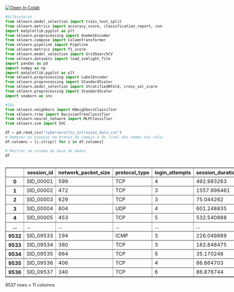 <a href="https://colab.research.google.com/github/silvvh/AttackDetectionAI-/blob/main/Projeto_Final.ipynb" target="_parent"><img src="https://colab.research.google.com/assets/colab-badge.svg" alt="Open In Colab"/></a>


```python
#bilbiotecas
from sklearn.model_selection import train_test_split
from sklearn.metrics import accuracy_score, classification_report, confusion_matrix, ConfusionMatrixDisplay, make_scorer, f1_score, precision_score, recall_score
import matplotlib.pyplot as plt
from sklearn.preprocessing import OneHotEncoder
from sklearn.compose import ColumnTransformer
from sklearn.pipeline import Pipeline
from sklearn.metrics import f1_score
from sklearn.model_selection import GridSearchCV
from sklearn.datasets import load_svmlight_file
import pandas as pd
import numpy as np
import matplotlib.pyplot as plt
from sklearn.preprocessing import LabelEncoder
from sklearn.preprocessing import StandardScaler
from sklearn.model_selection import StratifiedKFold, cross_val_score
from sklearn.preprocessing import StandardScaler
import seaborn as sns

#IAs
from sklearn.neighbors import KNeighborsClassifier
from sklearn.tree import DecisionTreeClassifier
from sklearn.neural_network import MLPClassifier
from sklearn.svm import SVC
```


```python
df = pd.read_csv("cybersecurity_intrusion_data.csv")
# Remover os espaços em branco do começo e do final dos nomes das colunas
df.columns = [i.strip() for i in df.columns]

# Mostrar um resumo da base de dados
df
```





  <div id="df-6c659af1-9716-4260-bfba-e1d334b0b5ce" class="colab-df-container">
    <div>
<style scoped>
    .dataframe tbody tr th:only-of-type {
        vertical-align: middle;
    }

    .dataframe tbody tr th {
        vertical-align: top;
    }

    .dataframe thead th {
        text-align: right;
    }
</style>
<table border="1" class="dataframe">
  <thead>
    <tr style="text-align: right;">
      <th></th>
      <th>session_id</th>
      <th>network_packet_size</th>
      <th>protocol_type</th>
      <th>login_attempts</th>
      <th>session_duration</th>
      <th>encryption_used</th>
      <th>ip_reputation_score</th>
      <th>failed_logins</th>
      <th>browser_type</th>
      <th>unusual_time_access</th>
      <th>attack_detected</th>
    </tr>
  </thead>
  <tbody>
    <tr>
      <th>0</th>
      <td>SID_00001</td>
      <td>599</td>
      <td>TCP</td>
      <td>4</td>
      <td>492.983263</td>
      <td>DES</td>
      <td>0.606818</td>
      <td>1</td>
      <td>Edge</td>
      <td>0</td>
      <td>1</td>
    </tr>
    <tr>
      <th>1</th>
      <td>SID_00002</td>
      <td>472</td>
      <td>TCP</td>
      <td>3</td>
      <td>1557.996461</td>
      <td>DES</td>
      <td>0.301569</td>
      <td>0</td>
      <td>Firefox</td>
      <td>0</td>
      <td>0</td>
    </tr>
    <tr>
      <th>2</th>
      <td>SID_00003</td>
      <td>629</td>
      <td>TCP</td>
      <td>3</td>
      <td>75.044262</td>
      <td>DES</td>
      <td>0.739164</td>
      <td>2</td>
      <td>Chrome</td>
      <td>0</td>
      <td>1</td>
    </tr>
    <tr>
      <th>3</th>
      <td>SID_00004</td>
      <td>804</td>
      <td>UDP</td>
      <td>4</td>
      <td>601.248835</td>
      <td>DES</td>
      <td>0.123267</td>
      <td>0</td>
      <td>Unknown</td>
      <td>0</td>
      <td>1</td>
    </tr>
    <tr>
      <th>4</th>
      <td>SID_00005</td>
      <td>453</td>
      <td>TCP</td>
      <td>5</td>
      <td>532.540888</td>
      <td>AES</td>
      <td>0.054874</td>
      <td>1</td>
      <td>Firefox</td>
      <td>0</td>
      <td>0</td>
    </tr>
    <tr>
      <th>...</th>
      <td>...</td>
      <td>...</td>
      <td>...</td>
      <td>...</td>
      <td>...</td>
      <td>...</td>
      <td>...</td>
      <td>...</td>
      <td>...</td>
      <td>...</td>
      <td>...</td>
    </tr>
    <tr>
      <th>9532</th>
      <td>SID_09533</td>
      <td>194</td>
      <td>ICMP</td>
      <td>3</td>
      <td>226.049889</td>
      <td>AES</td>
      <td>0.517737</td>
      <td>3</td>
      <td>Chrome</td>
      <td>0</td>
      <td>1</td>
    </tr>
    <tr>
      <th>9533</th>
      <td>SID_09534</td>
      <td>380</td>
      <td>TCP</td>
      <td>3</td>
      <td>182.848475</td>
      <td>NaN</td>
      <td>0.408485</td>
      <td>0</td>
      <td>Chrome</td>
      <td>0</td>
      <td>0</td>
    </tr>
    <tr>
      <th>9534</th>
      <td>SID_09535</td>
      <td>664</td>
      <td>TCP</td>
      <td>5</td>
      <td>35.170248</td>
      <td>AES</td>
      <td>0.359200</td>
      <td>1</td>
      <td>Firefox</td>
      <td>0</td>
      <td>0</td>
    </tr>
    <tr>
      <th>9535</th>
      <td>SID_09536</td>
      <td>406</td>
      <td>TCP</td>
      <td>4</td>
      <td>86.664703</td>
      <td>AES</td>
      <td>0.537417</td>
      <td>1</td>
      <td>Chrome</td>
      <td>1</td>
      <td>0</td>
    </tr>
    <tr>
      <th>9536</th>
      <td>SID_09537</td>
      <td>340</td>
      <td>TCP</td>
      <td>6</td>
      <td>86.876744</td>
      <td>NaN</td>
      <td>0.277069</td>
      <td>4</td>
      <td>Chrome</td>
      <td>1</td>
      <td>1</td>
    </tr>
  </tbody>
</table>
<p>9537 rows × 11 columns</p>
</div>
    <div class="colab-df-buttons">

  <div class="colab-df-container">
    <button class="colab-df-convert" onclick="convertToInteractive('df-6c659af1-9716-4260-bfba-e1d334b0b5ce')"
            title="Convert this dataframe to an interactive table."
            style="display:none;">

  <svg xmlns="http://www.w3.org/2000/svg" height="24px" viewBox="0 -960 960 960">
    <path d="M120-120v-720h720v720H120Zm60-500h600v-160H180v160Zm220 220h160v-160H400v160Zm0 220h160v-160H400v160ZM180-400h160v-160H180v160Zm440 0h160v-160H620v160ZM180-180h160v-160H180v160Zm440 0h160v-160H620v160Z"/>
  </svg>
    </button>

  <style>
    .colab-df-container {
      display:flex;
      gap: 12px;
    }

    .colab-df-convert {
      background-color: #E8F0FE;
      border: none;
      border-radius: 50%;
      cursor: pointer;
      display: none;
      fill: #1967D2;
      height: 32px;
      padding: 0 0 0 0;
      width: 32px;
    }

    .colab-df-convert:hover {
      background-color: #E2EBFA;
      box-shadow: 0px 1px 2px rgba(60, 64, 67, 0.3), 0px 1px 3px 1px rgba(60, 64, 67, 0.15);
      fill: #174EA6;
    }

    .colab-df-buttons div {
      margin-bottom: 4px;
    }

    [theme=dark] .colab-df-convert {
      background-color: #3B4455;
      fill: #D2E3FC;
    }

    [theme=dark] .colab-df-convert:hover {
      background-color: #434B5C;
      box-shadow: 0px 1px 3px 1px rgba(0, 0, 0, 0.15);
      filter: drop-shadow(0px 1px 2px rgba(0, 0, 0, 0.3));
      fill: #FFFFFF;
    }
  </style>

    <script>
      const buttonEl =
        document.querySelector('#df-6c659af1-9716-4260-bfba-e1d334b0b5ce button.colab-df-convert');
      buttonEl.style.display =
        google.colab.kernel.accessAllowed ? 'block' : 'none';

      async function convertToInteractive(key) {
        const element = document.querySelector('#df-6c659af1-9716-4260-bfba-e1d334b0b5ce');
        const dataTable =
          await google.colab.kernel.invokeFunction('convertToInteractive',
                                                    [key], {});
        if (!dataTable) return;

        const docLinkHtml = 'Like what you see? Visit the ' +
          '<a target="_blank" href=https://colab.research.google.com/notebooks/data_table.ipynb>data table notebook</a>'
          + ' to learn more about interactive tables.';
        element.innerHTML = '';
        dataTable['output_type'] = 'display_data';
        await google.colab.output.renderOutput(dataTable, element);
        const docLink = document.createElement('div');
        docLink.innerHTML = docLinkHtml;
        element.appendChild(docLink);
      }
    </script>
  </div>


<div id="df-5e817b50-20ed-42a5-abcc-86d0c99e6aa9">
  <button class="colab-df-quickchart" onclick="quickchart('df-5e817b50-20ed-42a5-abcc-86d0c99e6aa9')"
            title="Suggest charts"
            style="display:none;">

<svg xmlns="http://www.w3.org/2000/svg" height="24px"viewBox="0 0 24 24"
     width="24px">
    <g>
        <path d="M19 3H5c-1.1 0-2 .9-2 2v14c0 1.1.9 2 2 2h14c1.1 0 2-.9 2-2V5c0-1.1-.9-2-2-2zM9 17H7v-7h2v7zm4 0h-2V7h2v10zm4 0h-2v-4h2v4z"/>
    </g>
</svg>
  </button>

<style>
  .colab-df-quickchart {
      --bg-color: #E8F0FE;
      --fill-color: #1967D2;
      --hover-bg-color: #E2EBFA;
      --hover-fill-color: #174EA6;
      --disabled-fill-color: #AAA;
      --disabled-bg-color: #DDD;
  }

  [theme=dark] .colab-df-quickchart {
      --bg-color: #3B4455;
      --fill-color: #D2E3FC;
      --hover-bg-color: #434B5C;
      --hover-fill-color: #FFFFFF;
      --disabled-bg-color: #3B4455;
      --disabled-fill-color: #666;
  }

  .colab-df-quickchart {
    background-color: var(--bg-color);
    border: none;
    border-radius: 50%;
    cursor: pointer;
    display: none;
    fill: var(--fill-color);
    height: 32px;
    padding: 0;
    width: 32px;
  }

  .colab-df-quickchart:hover {
    background-color: var(--hover-bg-color);
    box-shadow: 0 1px 2px rgba(60, 64, 67, 0.3), 0 1px 3px 1px rgba(60, 64, 67, 0.15);
    fill: var(--button-hover-fill-color);
  }

  .colab-df-quickchart-complete:disabled,
  .colab-df-quickchart-complete:disabled:hover {
    background-color: var(--disabled-bg-color);
    fill: var(--disabled-fill-color);
    box-shadow: none;
  }

  .colab-df-spinner {
    border: 2px solid var(--fill-color);
    border-color: transparent;
    border-bottom-color: var(--fill-color);
    animation:
      spin 1s steps(1) infinite;
  }

  @keyframes spin {
    0% {
      border-color: transparent;
      border-bottom-color: var(--fill-color);
      border-left-color: var(--fill-color);
    }
    20% {
      border-color: transparent;
      border-left-color: var(--fill-color);
      border-top-color: var(--fill-color);
    }
    30% {
      border-color: transparent;
      border-left-color: var(--fill-color);
      border-top-color: var(--fill-color);
      border-right-color: var(--fill-color);
    }
    40% {
      border-color: transparent;
      border-right-color: var(--fill-color);
      border-top-color: var(--fill-color);
    }
    60% {
      border-color: transparent;
      border-right-color: var(--fill-color);
    }
    80% {
      border-color: transparent;
      border-right-color: var(--fill-color);
      border-bottom-color: var(--fill-color);
    }
    90% {
      border-color: transparent;
      border-bottom-color: var(--fill-color);
    }
  }
</style>

  <script>
    async function quickchart(key) {
      const quickchartButtonEl =
        document.querySelector('#' + key + ' button');
      quickchartButtonEl.disabled = true;  // To prevent multiple clicks.
      quickchartButtonEl.classList.add('colab-df-spinner');
      try {
        const charts = await google.colab.kernel.invokeFunction(
            'suggestCharts', [key], {});
      } catch (error) {
        console.error('Error during call to suggestCharts:', error);
      }
      quickchartButtonEl.classList.remove('colab-df-spinner');
      quickchartButtonEl.classList.add('colab-df-quickchart-complete');
    }
    (() => {
      let quickchartButtonEl =
        document.querySelector('#df-5e817b50-20ed-42a5-abcc-86d0c99e6aa9 button');
      quickchartButtonEl.style.display =
        google.colab.kernel.accessAllowed ? 'block' : 'none';
    })();
  </script>
</div>

  <div id="id_49fe7a8f-da0c-48e0-858c-a557d9965c6e">
    <style>
      .colab-df-generate {
        background-color: #E8F0FE;
        border: none;
        border-radius: 50%;
        cursor: pointer;
        display: none;
        fill: #1967D2;
        height: 32px;
        padding: 0 0 0 0;
        width: 32px;
      }

      .colab-df-generate:hover {
        background-color: #E2EBFA;
        box-shadow: 0px 1px 2px rgba(60, 64, 67, 0.3), 0px 1px 3px 1px rgba(60, 64, 67, 0.15);
        fill: #174EA6;
      }

      [theme=dark] .colab-df-generate {
        background-color: #3B4455;
        fill: #D2E3FC;
      }

      [theme=dark] .colab-df-generate:hover {
        background-color: #434B5C;
        box-shadow: 0px 1px 3px 1px rgba(0, 0, 0, 0.15);
        filter: drop-shadow(0px 1px 2px rgba(0, 0, 0, 0.3));
        fill: #FFFFFF;
      }
    </style>
    <button class="colab-df-generate" onclick="generateWithVariable('df')"
            title="Generate code using this dataframe."
            style="display:none;">

  <svg xmlns="http://www.w3.org/2000/svg" height="24px"viewBox="0 0 24 24"
       width="24px">
    <path d="M7,19H8.4L18.45,9,17,7.55,7,17.6ZM5,21V16.75L18.45,3.32a2,2,0,0,1,2.83,0l1.4,1.43a1.91,1.91,0,0,1,.58,1.4,1.91,1.91,0,0,1-.58,1.4L9.25,21ZM18.45,9,17,7.55Zm-12,3A5.31,5.31,0,0,0,4.9,8.1,5.31,5.31,0,0,0,1,6.5,5.31,5.31,0,0,0,4.9,4.9,5.31,5.31,0,0,0,6.5,1,5.31,5.31,0,0,0,8.1,4.9,5.31,5.31,0,0,0,12,6.5,5.46,5.46,0,0,0,6.5,12Z"/>
  </svg>
    </button>
    <script>
      (() => {
      const buttonEl =
        document.querySelector('#id_49fe7a8f-da0c-48e0-858c-a557d9965c6e button.colab-df-generate');
      buttonEl.style.display =
        google.colab.kernel.accessAllowed ? 'block' : 'none';

      buttonEl.onclick = () => {
        google.colab.notebook.generateWithVariable('df');
      }
      })();
    </script>
  </div>

    </div>
  </div>





```python
#OneHotEncoder
transformers = [
    ('oh_protocol_type', OneHotEncoder(sparse_output=False), ['protocol_type']),
    ('oh_encryption_used', OneHotEncoder(sparse_output=False), ['encryption_used']),
    ('oh_browser_type',OneHotEncoder(sparse_output=False), ['browser_type'] )
]
ct_oh = ColumnTransformer(
    transformers, remainder='passthrough'
)

 # as características: todas as colunas exceto "attack_detected"
X = df.drop(["attack_detected", "session_id"], axis=1)
# y são os rótulos: apenas a coluna "attack_detected"
y = df["attack_detected"]

X_treino, X_teste, y_treino, y_teste = train_test_split(X, y, stratify=y, test_size=0.2, random_state=99)
X_treino, X_val, y_treino, y_val = train_test_split(X_treino, y_treino, stratify=y_treino, test_size=0.2, random_state=100)

```


```python
def get_model_and_params(model_type):
    if model_type == 'svm':
        model = SVC()
        param_grid = {
            'model__C': [0.1, 1, 10],
            'model__kernel': ['linear', 'rbf']
        }
    elif model_type == 'knn':
        model = KNeighborsClassifier()
        param_grid = {
            'model__n_neighbors': [3, 5, 7],
            'model__weights': ['uniform', 'distance'],
            'model__metric': ['euclidean', 'manhattan']
        }
    elif model_type == 'tree':
        model = DecisionTreeClassifier()
        param_grid = {
            'model__max_depth': [None, 10, 20],
            'model__min_samples_split': [2, 5, 10]
        }
    elif model_type == 'mlp':
        model = MLPClassifier(max_iter=2000, solver='adam', learning_rate_init=0.001, early_stopping=True)
        param_grid = {
           'model__hidden_layer_sizes': [(50,), (100, 50), (100, 100, 100)],
            'model__activation': ['relu', 'tanh']
        }
    else:
        raise ValueError("Modelo desconhecido")
    return model, param_grid

# Escolher modelo (altere aqui)
model_type = 'svm'  # Opções: 'svm', 'knn', 'tree', 'mlp'
model, param_grid = get_model_and_params(model_type)

# Criar pipeline
pipeline = Pipeline([
    ('preprocessing', ct_oh),
    ('scaler', StandardScaler()),
    ('model', model)
])

# GridSearchCV
kf = StratifiedKFold(n_splits=5, shuffle=True, random_state=42)
f1_scorer = make_scorer(f1_score, average='weighted')

grid_search = GridSearchCV(pipeline, param_grid, cv=kf, scoring=f1_scorer, n_jobs=-1)
grid_search.fit(X_treino, y_treino)

# Avaliação no conjunto de validação
best_model = grid_search.best_estimator_
y_val_pred = best_model.predict(X_val)
f1_val = f1_score(y_val, y_val_pred, average='weighted')

print("Melhores hiperparâmetros encontrados:")
print(grid_search.best_params_)
print(f"F1-score no conjunto de validação: {f1_val:.4f}")

# Avaliação final no conjunto de teste
y_test_pred = best_model.predict(X_teste)
f1_test = f1_score(y_teste, y_test_pred, average='weighted')

print(f"F1-score no conjunto de teste: {f1_test:.4f}")
```

    Melhores hiperparâmetros encontrados:
    {'model__C': 10, 'model__kernel': 'rbf'}
    F1-score no conjunto de validação: 0.8645
    F1-score no conjunto de teste: 0.8607
    


```python
#MÉTRICAS
# Usando F1-score como métrica
f1_scorer = make_scorer(f1_score, average='weighted')  # 'weighted' para lidar com classes desbalanceadas

# Avaliação com cross_val_score usando F1-score
scores = cross_val_score(pipeline, X, y, cv=kf, scoring=f1_scorer)

# Resultados
print(f"F1-score médio (cross-validation): {scores.mean():.4f} ± {scores.std():.4f}")

# Treinando o pipeline com os dados de treino
pipeline.fit(X_treino, y_treino)

# Fazendo previsões no conjunto de teste
y_pred = pipeline.predict(X_teste)

# Acurácia
accuracy = accuracy_score(y_teste, y_pred)
print(f"Acurácia: {accuracy:.4f}")

# Métricas de classificação: F1-Score, Precision, Recall
print("Métricas de Classificação:")
print(classification_report(y_teste, y_pred))
```

    F1-score médio (cross-validation): 0.8590 ± 0.0094
    Acurácia: 0.8443
    Métricas de Classificação:
                  precision    recall  f1-score   support
    
               0       0.81      0.94      0.87      1055
               1       0.91      0.72      0.81       853
    
        accuracy                           0.84      1908
       macro avg       0.86      0.83      0.84      1908
    weighted avg       0.85      0.84      0.84      1908
    
    


```python
# Gerando a matriz de confusão
cm = confusion_matrix(y_teste, y_pred)

# Plotando a matriz de confusão com os valores
plt.figure(figsize=(8, 6))
sns.heatmap(cm, annot=True, fmt='d', cmap='Blues', xticklabels=['Classe 0', 'Classe 1'], yticklabels=['Classe 0', 'Classe 1'])
plt.title('Matriz de Confusão com Valores')
plt.xlabel('Classes Preditas')
plt.ylabel('Classes Reais')
plt.show()
```


    
![png](output_6_0.png)
    

